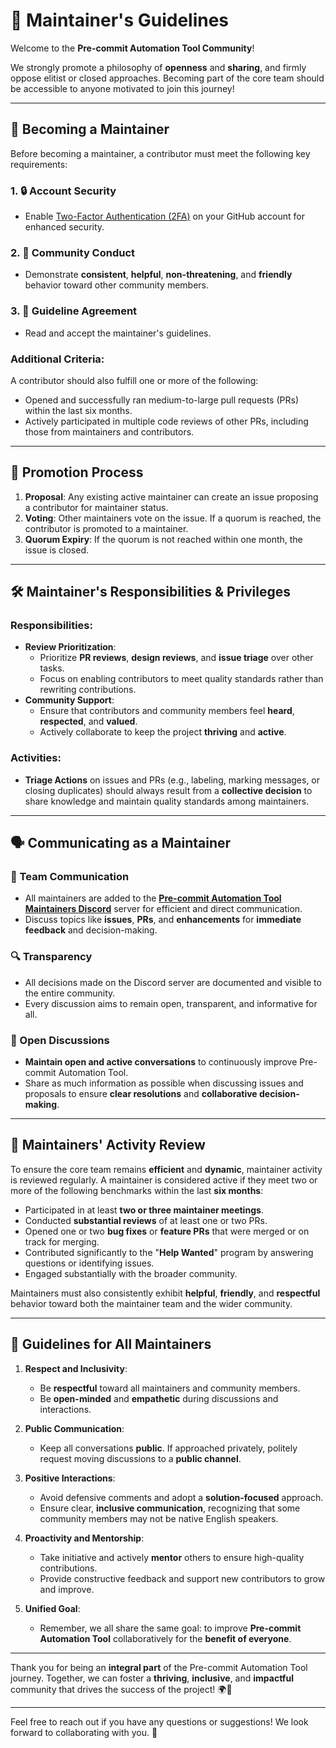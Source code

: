 # 🌟 Maintainer's Guidelines

Welcome to the **Pre-commit Automation Tool Community**!

We strongly promote a philosophy of **openness** and **sharing**, and firmly oppose elitist or closed approaches. Becoming part of the core team should be accessible to anyone motivated to join this journey!

---

## 🚀 Becoming a Maintainer

Before becoming a maintainer, a contributor must meet the following key requirements:

### 1. 🔒 **Account Security**

- Enable [Two-Factor Authentication (2FA)](https://docs.github.com/en/authentication/securing-your-account-with-two-factor-authentication-2fa/configuring-two-factor-authentication) on your GitHub account for enhanced security.

### 2. 🤝 **Community Conduct**

- Demonstrate **consistent**, **helpful**, **non-threatening**, and **friendly** behavior toward other community members.

### 3. 📜 **Guideline Agreement**

- Read and accept the maintainer's guidelines.

### Additional Criteria:

A contributor should also fulfill one or more of the following:

- Opened and successfully ran medium-to-large pull requests (PRs) within the last six months.
- Actively participated in multiple code reviews of other PRs, including those from maintainers and contributors.
---

## 🏅 Promotion Process

1. **Proposal**: Any existing active maintainer can create an issue proposing a contributor for maintainer status.
2. **Voting**: Other maintainers vote on the issue. If a quorum is reached, the contributor is promoted to a maintainer.
3. **Quorum Expiry**: If the quorum is not reached within one month, the issue is closed.

---

## 🛠️ Maintainer's Responsibilities & Privileges

### Responsibilities:

- **Review Prioritization**:
  - Prioritize **PR reviews**, **design reviews**, and **issue triage** over other tasks.
  - Focus on enabling contributors to meet quality standards rather than rewriting contributions.
- **Community Support**:
  - Ensure that contributors and community members feel **heard**, **respected**, and **valued**.
  - Actively collaborate to keep the project **thriving** and **active**.

### Activities:

- **Triage Actions** on issues and PRs (e.g., labeling, marking messages, or closing duplicates) should always result from a **collective decision** to share knowledge and maintain quality standards among maintainers.

---

## 🗣️ Communicating as a Maintainer

### 📡 Team Communication

- All maintainers are added to the **[Pre-commit Automation Tool Maintainers Discord](https://discord.gg/D8JRtUnT)** server for efficient and direct communication.
- Discuss topics like **issues**, **PRs**, and **enhancements** for **immediate feedback** and decision-making.

### 🔍 Transparency

- All decisions made on the Discord server are documented and visible to the entire community.
- Every discussion aims to remain open, transparent, and informative for all.

### 💬 Open Discussions

- **Maintain open and active conversations** to continuously improve Pre-commit Automation Tool.
- Share as much information as possible when discussing issues and proposals to ensure **clear resolutions** and **collaborative decision-making**.

---

## 📅 Maintainers' Activity Review

To ensure the core team remains **efficient** and **dynamic**, maintainer activity is reviewed regularly. A maintainer is considered active if they meet two or more of the following benchmarks within the last **six months**:

- Participated in at least **two or three maintainer meetings**.
- Conducted **substantial reviews** of at least one or two PRs.
- Opened one or two **bug fixes** or **feature PRs** that were merged or on track for merging.
- Contributed significantly to the "**Help Wanted**" program by answering questions or identifying issues.
- Engaged substantially with the broader community.

Maintainers must also consistently exhibit **helpful**, **friendly**, and **respectful** behavior toward both the maintainer team and the wider community.

---

## 📜 Guidelines for All Maintainers

1. **Respect and Inclusivity**:

   - Be **respectful** toward all maintainers and community members.
   - Be **open-minded** and **empathetic** during discussions and interactions.

2. **Public Communication**:

   - Keep all conversations **public**. If approached privately, politely request moving discussions to a **public channel**.

3. **Positive Interactions**:

   - Avoid defensive comments and adopt a **solution-focused** approach.
   - Ensure clear, **inclusive communication**, recognizing that some community members may not be native English speakers.

4. **Proactivity and Mentorship**:

   - Take initiative and actively **mentor** others to ensure high-quality contributions.
   - Provide constructive feedback and support new contributors to grow and improve.

5. **Unified Goal**:
   - Remember, we all share the same goal: to improve **Pre-commit Automation Tool** collaboratively for the **benefit of everyone**.

---

Thank you for being an **integral part** of the Pre-commit Automation Tool journey. Together, we can foster a **thriving**, **inclusive**, and **impactful** community that drives the success of the project! 🌍🚀

---

Feel free to reach out if you have any questions or suggestions! We look forward to collaborating with you. 🤝
